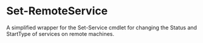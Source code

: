 # Set-RemoteService
A simplified wrapper for the Set-Service cmdlet for changing the Status and StartType of services on remote machines.
